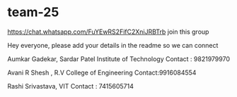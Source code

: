 # team-25

https://chat.whatsapp.com/FuYEwRS2FifC2XniJRBTrb join this group

Hey everyone, please add your details in the readme so we can connect 

Aumkar Gadekar, Sardar Patel Institute of Technology
Contact : 9821979970

Avani R Shesh , R.V College of Engineering 
Contact:9916084554

Rashi Srivastava, VIT
Contact : 7415605714
